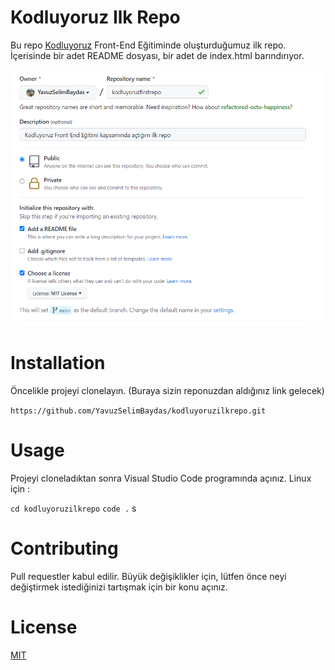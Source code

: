 # Kodluyoruz Ilk Repo
Bu repo [Kodluyoruz](https://www.kodluyoruz.org/) Front-End Eğitiminde oluşturduğumuz ilk repo. İçerisinde bir adet README dosyası, bir adet de index.html barındırıyor.

![firstrepo](firstrepo.jpg)

# Installation

Öncelikle projeyi clonelayın. (Buraya sizin reponuzdan aldığınız link gelecek)

``` https://github.com/YavuzSelimBaydas/kodluyoruzilkrepo.git ```

# Usage
Projeyi cloneladıktan sonra Visual Studio Code programında açınız.
 Linux için :

` cd kodluyoruzilkrepo `
` code . `
    s
# Contributing

Pull requestler kabul edilir. Büyük değişiklikler için, lütfen önce neyi değiştirmek istediğinizi tartışmak için bir konu açınız.

# License
[MIT](https://choosealicense.com/licenses/mit/)
